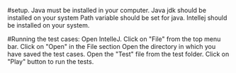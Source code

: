 #setup.
Java must be installed in your computer.
Java jdk should be installed on your system
Path variable should be set for java.
Intellej should be installed on your system.

#Running the test cases:
Open IntelleJ.
Click on "File" from the top menu bar.
Click on "Open" in the File section
Open the directory in which you have saved the test cases.
Open the "Test" file from the test folder.
Click on "Play" button to run the tests.

